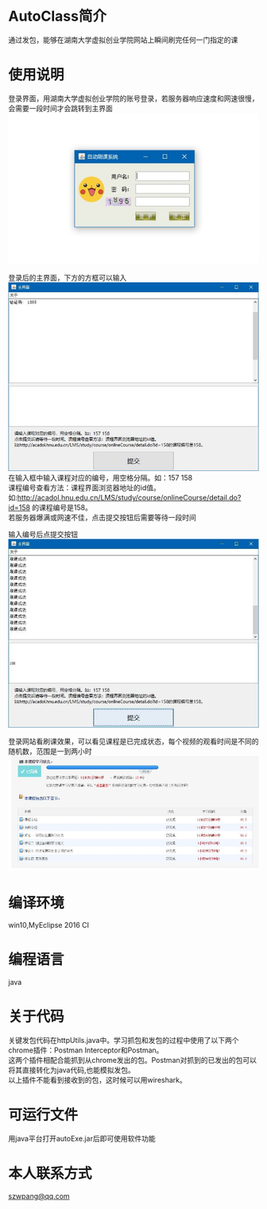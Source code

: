 # AutoClass简介
通过发包，能够在湖南大学虚拟创业学院网站上瞬间刷完任何一门指定的课

# 使用说明
登录界面，用湖南大学虚拟创业学院的账号登录，若服务器响应速度和网速很慢，会需要一段时间才会跳转到主界面<br>
![Image text](https://github.com/StratANewProject/AutoClass/blob/master/%E7%99%BB%E5%BD%95%E7%95%8C%E9%9D%A2.JPG)

登录后的主界面，下方的方框可以输入<br>
![Image text](https://github.com/StratANewProject/AutoClass/blob/master/%E5%88%9D%E5%A7%8B%E4%B8%BB%E7%95%8C%E9%9D%A2.JPG)
<br>在输入框中输入课程对应的编号，用空格分隔。如：157 158<br>
课程编号查看方法：课程界面浏览器地址的id值。<br>
如:http://acadol.hnu.edu.cn/LMS/study/course/onlineCourse/detail.do?id=158 的课程编号是158。<br>
若服务器爆满或网速不佳，点击提交按钮后需要等待一段时间<br>

输入编号后点提交按钮<br>
![Image text](https://github.com/StratANewProject/AutoClass/blob/master/%E4%B8%BB%E7%95%8C%E9%9D%A2%E8%BF%90%E8%A1%8C%E7%BB%93%E6%9E%9C.jpg)

登录网站看刷课效果，可以看见课程是已完成状态，每个视频的观看时间是不同的随机数，范围是一到两小时<br>
![Image text](https://github.com/StratANewProject/AutoClass/blob/master/%E6%95%88%E6%9E%9C.JPG)

# 编译环境
win10,MyEclipse 2016 CI

# 编程语言
java

# 关于代码
关键发包代码在httpUtils.java中。学习抓包和发包的过程中使用了以下两个chrome插件：Postman Interceptor和Postman。<br>
这两个插件相配合能抓到从chrome发出的包。Postman对抓到的已发出的包可以将其直接转化为java代码,也能模拟发包。<br>
以上插件不能看到接收到的包，这时候可以用wireshark。

# 可运行文件
用java平台打开autoExe.jar后即可使用软件功能

# 本人联系方式
szwpang@qq.com
